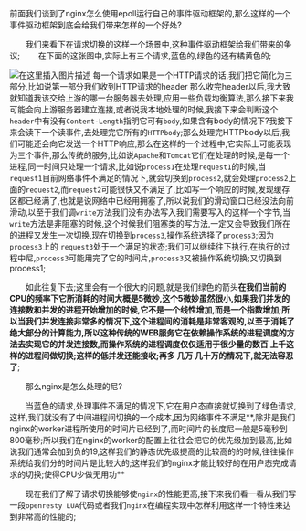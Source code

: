 前面我们谈到了nginx怎么使用epoll运行自己的事件驱动框架的,那么这样的一个事件驱动框架到底会给我们带来怎样的一个好处?

　　我们来看下在请求切换的这样一个场景中,这种事件驱动框架给我们带来的争议;
　　在下面的这张图中,实际上有三个请求,蓝色的,绿色的还有橘黄色的;

![在这里插入图片描述](https://i-blog.csdnimg.cn/blog_migrate/9a45fac2991801e1adde6487f28b8085.png)
每一个请求如果是一个HTTP请求的话,我们把它简化为三部分,比如说第一部分我们收到HTTP请求的header 那么收完header以后,我大致就知道我该交给上游的哪一台服务器去处理,应用一些负载均衡算法,那么接下来我可能会向上游服务器建立连接,或者说我本地处理的时候,我接下来会判断这个`header`中有没有`Content-Length`指明它可有`body`,如果含有body的情况下?我接下来会读下一个读事件,去处理完它所有的`HTTPbody`;那么处理完HTTPbody以后,我们可能还会向它发送一个HTTP响应,那么在这样的一个过程中,它实际上可能表现为三个事件,那么传统的服务,比如说`Apache`和`Tomcat`它们在处理的时候,是每一个进程,同一时间只处理一个请求,比如说`process1`在处理`request1`的时候,当`request1`目前网络事件不满足的情况下,就会切换到`process2`,就会处理`process2`上面的`request2`,而`request2`可能很快又不满足了,比如写一个响应的时候,发现缓存区都已经满了,也就是说网络中已经用拥塞了,所以说我们的滑动窗口已经没法向前滑动,以至于我们调`write`方法我们没有办法写入我们需要写入的这样一个字节,当`write`方法是非阻塞的时候,这个时候我们阻塞类的写方法,一定又会导致我们所在的进程又发生一次切换,现在切换到`process3`,操作系统选择了`process3`;因为`process3`上的 `request3`处于一个满足的状态;我们可以继续往下执行,在执行的过程中尼,`process3`可能用完了它的时间片,`process3`又被操作系统切换;又切换到process1;

　　如此往复下去;这里会有一个很大的问题,就是我们绿色的箭头**在我们当前的CPU的频率下它所消耗的时间大概是5微妙,这个5微妙虽然很小,如果我们并发的连接数和并发的进程开始增加的时候,它不是一个线性增加,而是一个指数增加;所以当我们并发连接非常多的情况下,这个进程间的消耗是非常客观的,以至于消耗了绝大部分的计算能力,所以这种传统的WEB服务它在依赖操作系统的进程调度的方法去实现它的并发连接数,而操作系统的进程调度仅仅适用于很少量的数百 上千这样的进程间做切换;这样的低并发还能接收;再多 几万 几十万的情况下,就无法容忍了**;

　　那么nginx是怎么处理的尼?

　　当蓝色的请求,处理事件不满足的情况下,它在用户态直接就切换到了绿色请求,这样,我们就没有了中间进程间切换的一个成本,因为网络事件不满足**,除非是我们nginx的worker进程所使用的时间片已经到了,而时间片的长度尼一般是5毫秒到800毫秒;所以我们在nginx的worker的配置上往往会把它的优先级加到最高,比如说我们通常会加到负的19,这样我们的静态优先级提高的比较高的的时候,往往操作系统给我们分的时间片是比较大的;这样我们的nginx才能比较好的在用户态完成请求的切换;使得CPU少做无用功**

　　现在我们了解了请求切换能够使`nginx`的性能更高,接下来我们看一看从我们写一段`openresty LUA`代码或者我们`nginx`在编程实现中怎样利用这样一个特性来达到非常高的性能的;
